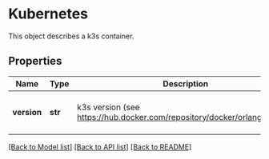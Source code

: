 # Kubernetes

This object describes a k3s container. 
## Properties
Name | Type | Description | Notes
------------ | ------------- | ------------- | -------------
**version** | **str** | k3s version (see https://hub.docker.com/repository/docker/orlangure/k3s)  | [optional] [default to 'latest']

[[Back to Model list]](../README.md#documentation-for-models) [[Back to API list]](../README.md#documentation-for-api-endpoints) [[Back to README]](../README.md)


